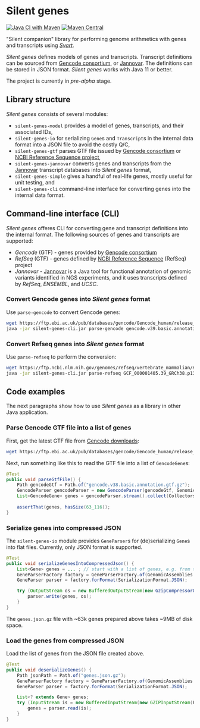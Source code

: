# Silent genes

[![Java CI with Maven](https://github.com/monarch-initiative/SilentGenes/workflows/Java%20CI%20with%20Maven/badge.svg)](https://github.com/monarch-initiative/SilentGenes/actions/workflows/maven.yml)
[![Maven Central](https://maven-badges.herokuapp.com/maven-central/org.monarchinitiative.sgenes/SilentGenes/badge.svg)](https://maven-badges.herokuapp.com/maven-central/org.monarchinitiative.sgenes/SilentGenes)

"Silent companion" library for performing genome arithmetics with genes and transcripts using _[Svart](https://github.com/exomiser/svart)_. 

_Silent genes_ defines models of genes and transcripts. Transcript definitions can be sourced from [Gencode consortium](https://www.gencodegenes.org/), or [Jannovar](https://github.com/charite/jannovar). The definitions can be stored in JSON format. _Silent genes_ works with Java 11 or better.

The project is currently in *pre-alpha* stage.

## Library structure

*Silent genes* consists of several modules:

- `silent-genes-model` provides a model of genes, transcripts, and their associated IDs,
- `silent-genes-io` for serializing `Gene`s and `Transcript`s in the internal data format into a JSON file to avoid the costly Q/C,
- `silent-genes-gtf` parses GTF file issued by [Gencode consortium](https://www.gencodegenes.org/) or [NCBI Reference Sequence project](https://www.ncbi.nlm.nih.gov/refseq),
- `silent-genes-jannovar` converts genes and transcripts from the [Jannovar](https://github.com/charite/jannovar) transcript databases into _Silent genes_ format, 
- `silent-genes-simple` gives a handful of real-life genes, mostly useful for unit testing, and
- `silent-genes-cli` command-line interface for converting genes into the internal data format.

## Command-line interface (CLI)

_Silent genes_ offeres CLI for converting gene and transcript definitions into the internal format. The following 
sources of genes and transcripts are supported:

- _Gencode_ (GTF) - genes provided by [Gencode consortium](https://www.gencodegenes.org/)
- _RefSeq_ (GTF) - genes defined by [NCBI Reference Sequence](https://www.ncbi.nlm.nih.gov/refseq) (RefSeq) project
- _Jannovar_ - [Jannovar](https://github.com/charite/jannovar) is a Java tool for functional annotation of genomic variants identified in NGS experiments, and it uses transcripts defined by _RefSeq_, _ENSEMBL_, and _UCSC_.

### Convert Gencode genes into _Silent genes_ format

Use `parse-gencode` to convert Gencode genes:

```bash
wget https://ftp.ebi.ac.uk/pub/databases/gencode/Gencode_human/release_39/gencode.v39.basic.annotation.gtf.gz
java -jar silent-genes-cli.jar parse-gencode gencode.v39.basic.annotation.gtf.gz gencode.sg.json.gz
```

### Convert Refseq genes into _Silent genes_ format

Use `parse-refseq` to perform the conversion:

```bash
wget https://ftp.ncbi.nlm.nih.gov/genomes/refseq/vertebrate_mammalian/Homo_sapiens/annotation_releases/109.20211119/GCF_000001405.39_GRCh38.p13/GCF_000001405.39_GRCh38.p13_genomic.gtf.gz
java -jar silent-genes-cli.jar parse-refseq GCF_000001405.39_GRCh38.p13_genomic.gtf.gz refseq.sg.json.gz
```

## Code examples

The next paragraphs show how to use _Silent genes_ as a library in other Java application.

### Parse Gencode GTF file into a list of genes

First, get the latest GTF file from [Gencode downloads](https://www.gencodegenes.org/human/): 
```bash
wget https://ftp.ebi.ac.uk/pub/databases/gencode/Gencode_human/release_38/gencode.v38.basic.annotation.gtf.gz
```

Next, run something like this to read the GTF file into a list of `GencodeGene`s: 
```java
@Test
public void parseGtfFile() {
    Path gencodeGtf = Path.of("gencode.v38.basic.annotation.gtf.gz");
    GencodeParser gencodeParser = new GencodeParser(gencodeGtf, GenomicAssemblies.GRCh38p13());
    List<GencodeGene> genes = gencodeParser.stream().collect(Collectors.toUnmodifiableList());
    
    assertThat(genes, hasSize(63_116));
}
```


### Serialize genes into compressed JSON

The `silent-genes-io` module provides `GeneParser`s for (de)serializing `Gene`s into flat files. Currently, only JSON 
format is supported.

```java
@Test
public void serializeGenesIntoCompressedJson() {
    List<Gene> genes = ... ; // start with a list of genes, e.g. from the example above
    GeneParserFactory factory = GeneParserFactory.of(GenomicAssemblies.GRCh38p13());
    GeneParser parser = factory.forFormat(SerializationFormat.JSON);

    try (OutputStream os = new BufferedOutputStream(new GzipCompressorOutputStream(new FileOutputStream("genes.json.gz")))) {
        parser.write(genes, os);
    }
}
```

The `genes.json.gz` file with ~63k genes prepared above takes ~9MB of disk space.

### Load the genes from compressed JSON

Load the list of genes from the JSON file created above.

```java
@Test
public void deserializeGenes() {
    Path jsonPath = Path.of("genes.json.gz");
    GeneParserFactory factory = GeneParserFactory.of(GenomicAssemblies.GRCh38p13());
    GeneParser parser = factory.forFormat(SerializationFormat.JSON);

    List<? extends Gene> genes;
    try (InputStream is = new BufferedInputStream(new GZIPInputStream(Files.newInputStream(jsonPath)))) {
        genes = parser.read(is);
    }
}
```
